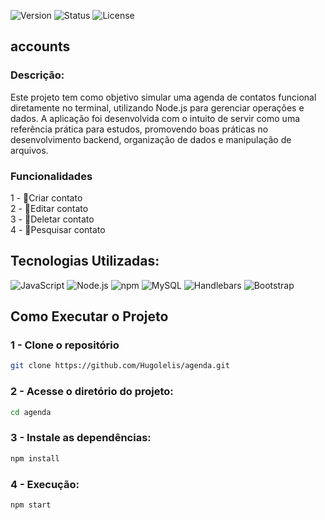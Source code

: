 ![Version](https://img.shields.io/badge/version-v1.0.0-blue.svg) ![Status](https://img.shields.io/badge/status-complete-brightgreen.svg)  ![License](https://img.shields.io/badge/license-MIT-green.svg)

## accounts

### Descrição: 
Este projeto tem como objetivo simular uma agenda de contatos funcional diretamente no terminal, utilizando Node.js para gerenciar operações e dados.
A aplicação foi desenvolvida com o intuito de servir como uma referência prática para estudos, promovendo boas práticas no desenvolvimento backend, organização de dados e manipulação de arquivos.

### Funcionalidades
1 - 📌Criar contato <br/>
2 - 📌Editar contato <br/>
3 - 📌Deletar contato <br/>
4 - 📌Pesquisar contato <br/>

## Tecnologias Utilizadas: 
![JavaScript](https://img.shields.io/badge/javascript-%23323330.svg?style=for-the-badge&logo=javascript&logoColor=%23F7DF1E) ![Node.js](https://img.shields.io/badge/Node.js-339933?style=for-the-badge&logo=node.js&logoColor=white) ![npm](https://img.shields.io/badge/npm-%23CB3837.svg?style=for-the-badge&logo=npm&logoColor=white) ![MySQL](https://img.shields.io/badge/MySQL-4479A1?style=for-the-badge&logo=mysql&logoColor=white) ![Handlebars](https://img.shields.io/badge/handlebars.js-f0772b?style=for-the-badge&logo=handlebarsdotjs&logoColor=black) ![Bootstrap](https://img.shields.io/badge/Bootstrap-7952B3?style=for-the-badge&logo=bootstrap&logoColor=white)


## Como Executar o Projeto

### 1 - Clone o repositório
```bash
git clone https://github.com/Hugolelis/agenda.git
```
### 2 - Acesse o diretório do projeto:
```bash
cd agenda
```

### 3 - Instale as dependências:
```bash
npm install
```

### 4 - Execução:
```bash
npm start
```
